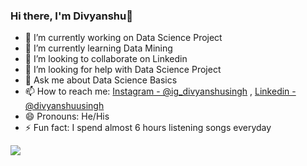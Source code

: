 ### Hi there, I'm Divyanshu👋


- 🔭 I’m currently working on Data Science Project
- 🌱 I’m currently learning Data Mining
- 👯 I’m looking to collaborate on Linkedin
- 🤔 I’m looking for help with Data Science Project
- 💬 Ask me about Data Science Basics
- 📫 How to reach me: [Instagram - @ig_divyanshusingh](https:/www.instagram.com/ig_divyanshusingh) , [Linkedin - @divyanshuusingh](https://linkedin.com/in/divyanshuusingh) 
- 😄 Pronouns: He/His
- ⚡ Fun fact: I spend almost 6 hours listening songs everyday  
<img src="https://github-readme-stats.vercel.app/api?username=divyanshugit&&show_icons=true&title_color=ffffff&icon_color=bb2acf&text_color=daf7dc&bg_color=2B2D2F">
